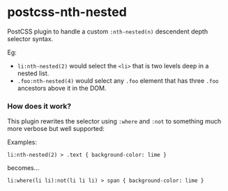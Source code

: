 # postcss-nth-nested

PostCSS plugin to handle a custom `:nth-nested(n)` descendent depth selector syntax.

Eg:

- `li:nth-nested(2)` would select the `<li>` that is two levels deep in a nested list.
- `.foo:nth-nested(4)` would select any `.foo` element that has three `.foo` ancestors above it in the DOM.

### How does it work?

This plugin rewrites the selector using `:where` and `:not` to something much more verbose but well supported:

Examples:

`li:nth-nested(2) > .text { background-color: lime }`

becomes...

`li:where(li li):not(li li li) > span { background-color: lime }`
